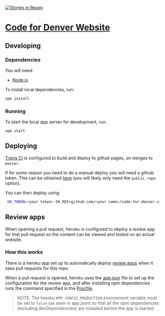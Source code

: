 [![Stories in Ready](https://badge.waffle.io/codefordenver/code-for-denver-site.png?label=ready&title=Ready)](http://waffle.io/codefordenver/code-for-denver-site)

# [Code for Denver Website](http://www.codefordenver.org/)

## Developing

### Dependencies
You will need:
- [Node.js](https://nodejs.org/)

To install local dependencies, run:
```bash
npm install
```

### Running
To start the local app server for development, run:
```
npm start
```

## Deploying

[Travis CI](https://travis-ci.org/) is configured to build and deploy to github pages, on merges to `master`.

If for some reason you need to do a manual deploy you will need a github token. This can be obtained
[here](https://github.com/settings/tokens) (you will likely only need the `public_repo` option).

You can then deploy using:
```bash
 GH_TOKEN=<your token> GH_REF=github.com/<your name>/code-for-denver-site.git ./deploy.sh
```

## Review apps
When opening a pull request, heroku is configured to deploy a review app for that pull request so the content can be viewed and tested on an actual website.

### How this works
There is a heroku app set up to automatically deploy [review apps](https://devcenter.heroku.com/articles/github-integration-review-apps) when it sees pull requests for this repo.

When a pull request is opened, heroku uses the [app.json](app.json) file to set up the configuration for the review app, and after installing npm dependencies runs the command specified in the [Procfile](Procfile).

> NOTE: The heroku `NPM_CONFIG_PRODUCTION` environment variable must be set to `false` (as seen in app.json) so that all the npm dependencies (including devDependencies) are installed before the app is started

